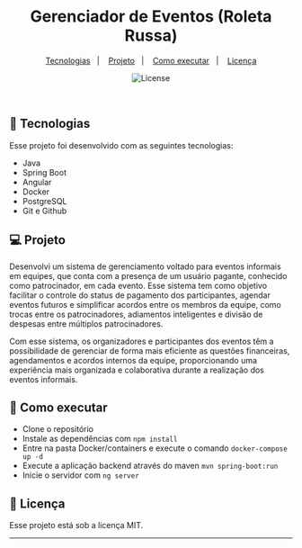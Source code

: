 <h1 align="center"> Gerenciador de Eventos (Roleta Russa) </h1>

<p align="center">
  <a href="#-tecnologias">Tecnologias</a>&nbsp;&nbsp;&nbsp;|&nbsp;&nbsp;&nbsp;
  <a href="#-projeto">Projeto</a>&nbsp;&nbsp;&nbsp;|&nbsp;&nbsp;&nbsp;
  <a href="#-como-executar">Como executar</a>&nbsp;&nbsp;&nbsp;|&nbsp;&nbsp;&nbsp;
  <a href="#memo-licença">Licença</a>
</p>

<p align="center">
  <img alt="License" src="https://img.shields.io/static/v1?label=license&message=MIT&color=49AA26&labelColor=000000">
</p>

<br>

## 🚀 Tecnologias

Esse projeto foi desenvolvido com as seguintes tecnologias:

- Java
- Spring Boot 
- Angular 
- Docker
- PostgreSQL
- Git e Github

## 💻 Projeto

Desenvolvi um sistema de gerenciamento voltado para eventos informais em equipes, que conta com a presença de um usuário pagante, conhecido como patrocinador, em cada evento. Esse sistema tem como objetivo facilitar o controle do status de pagamento dos participantes, agendar eventos futuros e simplificar acordos entre os membros da equipe, como trocas entre os patrocinadores, adiamentos inteligentes e divisão de despesas entre múltiplos patrocinadores.

Com esse sistema, os organizadores e participantes dos eventos têm a possibilidade de gerenciar de forma mais eficiente as questões financeiras, agendamentos e acordos internos da equipe, proporcionando uma experiência mais organizada e colaborativa durante a realização dos eventos informais.

## 📑 Como executar

- Clone o repositório
- Instale as dependências com `npm install`
- Entre na pasta Docker/containers e execute o comando `docker-compose up -d`
- Execute a aplicação backend através do maven `mvn spring-boot:run`
- Inicie o servidor com `ng server`

## :memo: Licença

Esse projeto está sob a licença MIT.

---
